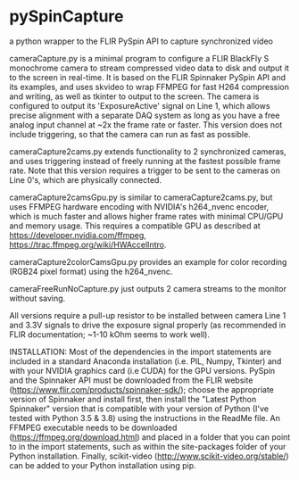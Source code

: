 # pySpinCapture
a python wrapper to the FLIR PySpin API to capture synchronized video

cameraCapture.py is a minimal program to configure a FLIR BlackFly S monochrome camera to stream compressed video data
to disk and output it to the screen in real-time. It is based on the FLIR Spinnaker PySpin API and its examples, 
and uses skvideo to wrap FFMPEG for fast H264 compression and writing, as well as tkinter to output to the screen. 
The camera is configured to output its 'ExposureActive' signal on Line 1, which allows precise alignment with a 
separate DAQ system as long as you have a free analog input channel at ~2x the frame rate or faster. This version
does not include triggering, so that the camera can run as fast as possible.

cameraCapture2cams.py extends functionality to 2 synchronized cameras, and uses triggering instead of freely 
running at the fastest possible frame rate. Note that this version requires a trigger to be sent to the cameras on
Line 0's, which are physically connected. 

cameraCapture2camsGpu.py is similar to cameraCapture2cams.py, but uses FFMPEG hardware encoding with NVIDIA's h264_nvenc
encoder, which is much faster and allows higher frame rates with minimal CPU/GPU and memory usage. This requires a compatible 
GPU as described at https://developer.nvidia.com/ffmpeg, https://trac.ffmpeg.org/wiki/HWAccelIntro.

cameraCapture2colorCamsGpu.py provides an example for color recording (RGB24 pixel format) using the h264_nvenc.

cameraFreeRunNoCapture.py just outputs 2 camera streams to the monitor without saving.

All versions require a pull-up resistor to be installed between camera Line 1 and 3.3V signals to drive the exposure 
signal properly (as recommended in FLIR documentation; ~1-10 kOhm seems to work well).

INSTALLATION:
Most of the dependencies in the import statements are included in a standard Anaconda installation (i.e. PIL, Numpy, Tkinter) and with your NVIDIA graphics card (i.e CUDA) for the GPU versions. PySpin and the Spinnaker API must be downloaded from the FLIR website (https://www.flir.com/products/spinnaker-sdk/); choose the appropriate version of Spinnaker and install first, then install the "Latest Python Spinnaker" version that is compatible with your version of Python (I've tested with Python 3.5 & 3.8) using the instructions in the ReadMe file. An FFMPEG executable needs to be downloaded (https://ffmpeg.org/download.html) and placed in a folder that you can point to in the import statements, such as within the site-packages folder of your Python installation. Finally, scikit-video (http://www.scikit-video.org/stable/) can be added to your Python installation using pip.
